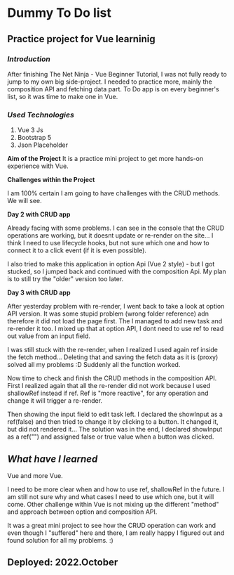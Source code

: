 # Dummy To Do list
## Practice project for Vue learninig

### **_Introduction_**
After finishing The Net Ninja - Vue Beginner Tutorial, I was not fully ready to jump to my own big side-project. I needed to practice more, mainly the composition API and fetching data part. To Do app is on every beginner's list, so it was time to make one in Vue. 

### **_Used Technologies_**
1. Vue 3 Js
2. Bootstrap 5
3. Json Placeholder

**Aim of the Project**
It is a practice mini project to get more hands-on experience with Vue.

**Challenges within the Project**

 I am 100% certain I am going to have challenges with the CRUD methods. We will see. 

 **Day 2 with CRUD app**
 
 Already facing with some problems. I can see in the console that the CRUD operations are working, but it doesnt update or re-render on the site... I think I need to use lifecycle hooks, but not sure which one and how to connect it to a click event (if it is even possible).

 I also tried to make this application in option Api (Vue 2 style) - but I got stucked, so I jumped back and continued with the composition Api. My plan is to still try the "older" version too later.

 **Day 3 with CRUD app**

 After yesterday problem with re-render, I went back to take a look at option API version. It was some stupid problem (wrong folder reference) adn therefore it did not load the page first. The I managed to add new task and re-render it too. I mixed up that at option API, I dont need to use ref to read out value from an input field.

 I was still stuck with the re-render, when I realized I used again ref inside the fetch method... Deleting that and saving the fetch data as it is (proxy) solved all my problems :D Suddenly all the function worked.

 Now time to check and finish the CRUD methods in the composition API. First I realized again that all the re-render did not work because I used shallowRef instead if ref. Ref is "more reactive", for any operation and change it will trigger a re-render.
 
 Then showing the input field to edit task left. I declared the showInput as a ref(false) and then tried to change it by clicking to a button. It changed it, but did not rendered it... The solution was in the end, I declared showInput as a ref("") and assigned false or true value when a button was clicked.

## **_What have I learned_**
Vue and more Vue.

I need to be more clear when and how to use ref, shallowRef in the future. I am still not sure why and what cases I need to use which one, but it will come. Other challenge within Vue is not mixing up the different "method" and approach between option and composition API. 

It was a great mini project to see how the CRUD operation can work and even though I "suffered" here and there, I am really happy I figured out and found solution for all my problems. :)

## Deployed: 2022.October